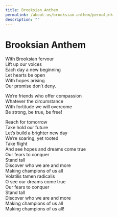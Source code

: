 ```yaml
---
title: Brooksian Anthem
permalink: /about-us/brooksian-anthem/permalink
description: ""
---
```

Brooksian Anthem
================
With Brooksian fervour  
Lift up our voices  
Each day a new beginning  
Let hearts be open  
With hopes arising  
Our promise don’t deny. 

We’re friends who offer compassion  
Whatever the circumstance  
With fortitude we will overcome  
Be strong, be true, be free!

Reach for tomorrow  
Take hold our future  
Let’s build a brighter new day  
We’re soaring, yet rooted  
Take flight  
And see hopes and dreams come true  
Our fears to conquer  
Stand tall  
Discover who we are and more  
Making champions of us all  
Volatilis tamen radicalis  
O see our dreams come true  
Our fears to conquer  
Stand tall  
Discover who we are and more  
Making champions of us all  
Making champions of us all!